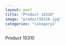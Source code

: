 ```yaml
---
layout: post
title: "Product 10310"
image: "product10310.jpg"
categories: "category1"
---
```

Product 10310
